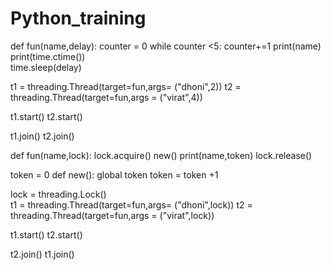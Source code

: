 # Python_training

def fun(name,delay):
    counter = 0
    while counter <5:
        counter+=1
        print(name)
        print(time.ctime())      
        time.sleep(delay)
    
t1 = threading.Thread(target=fun,args= ("dhoni",2))
t2 = threading.Thread(target=fun,args = ("virat",4))

t1.start()
t2.start()

t1.join()
t2.join()

def fun(name,lock):
    lock.acquire()
    new()
    print(name,token)
    lock.release()

token = 0
def new():
    global token
    token = token +1
    
lock = threading.Lock()    
t1 = threading.Thread(target=fun,args= ("dhoni",lock))
t2 = threading.Thread(target=fun,args = ("virat",lock))

t1.start()
t2.start()

t2.join()
t1.join()
